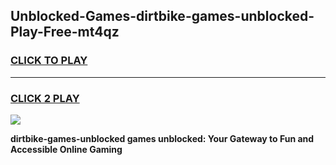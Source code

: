 
## Unblocked-Games-dirtbike-games-unblocked-Play-Free-mt4qz
<h3>
<a href="https://premium76.site?title=dirtbike-games-unblocked&ref=18A1">CLICK TO PLAY</a></h3>
<hr>

<h3>
<a href="https://premium76.site?title=dirtbike-games-unblocked&ref=18A1">CLICK 2 PLAY</a>
  
</h3>

<a href="https://premium76.site?title=dirtbike-games-unblocked&ref=18A1"><img src="https://clearcache.store/games.png"></a>


**dirtbike-games-unblocked games unblocked: Your Gateway to Fun and Accessible Online Gaming**
